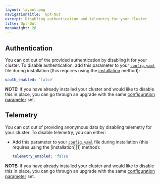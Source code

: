```yaml
---
layout: layout.pug
navigationTitle:  Opt-Out
excerpt: Disabling authentication and telemetry for your cluster
title: Opt-Out
menuWeight: 20
---
```


## Authentication

You can opt out of the provided authentication by disabling it for your cluster. To disable authentication, add this parameter to your [`config.yaml`](/mesosphere/dcos/1.14/installing/production/advanced-configuration/configuration-reference/) file during installation (this requires using the [installation](/mesosphere/dcos/1.14/installing/production/deploying-dcos/installation/) method):

```yaml
oauth_enabled: 'false'
```

<p class="message--note"><strong>NOTE: </strong>If you have already installed your cluster and would like to disable this in place, you can go through an upgrade with the same <a href="/mesosphere/dcos/1.14/installing/production/advanced-configuration/configuration-reference/"> configuration parameter</a> set.</p>



## Telemetry

You can opt out of providing anonymous data by disabling telemetry for your cluster. To disable telemetry, you can either:

- Add this parameter to your [`config.yaml`](/mesosphere/dcos/1.14/installing/production/advanced-configuration/configuration-reference/) file during installation (this requires using the [installation][1] method):

    ```yaml
    telemetry_enabled: 'false'
    ```



<p class="message--note"><strong>NOTE: </strong>If you have already installed your cluster and would like to disable this in place, you can go through an upgrade with the same <a href="/mesosphere/dcos/1.14/installing/production/advanced-configuration/configuration-reference/"> configuration parameter</a> set.</p>
